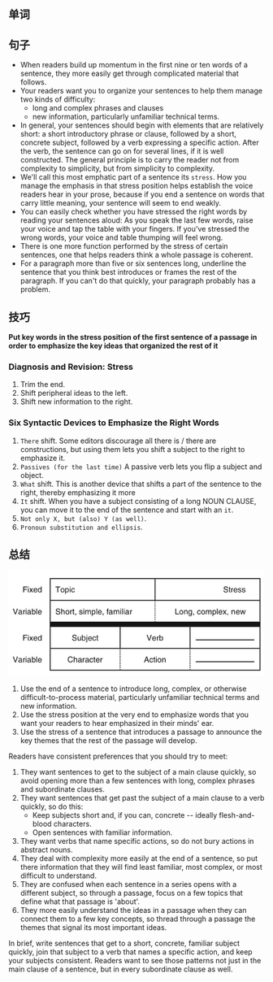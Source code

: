 ## 单词



## 句子

+ When readers build up momentum in the first nine or ten words of a sentence, they more easily get through complicated material that follows.
+ Your readers want you to organize your sentences to help them manage two kinds of difficulty:
    + long and complex phrases and clauses
    + new information, particularly unfamiliar technical terms.
+ In general, your sentences should begin with elements that are relatively short: a short introductory phrase or clause, followed by a short, concrete subject, followed by a verb expressing a specific action. After the verb, the sentence can go on for several lines, if it is well constructed. The general principle is to carry the reader not from complexity to simplicity, but from simplicity to complexity.
+ We'll call this most emphatic part of a sentence its `stress`. How you manage the emphasis in that stress position helps establish the voice readers hear in your prose, because if you end a sentence on words that carry little meaning, your sentence will seem to end weakly.
+ You can easily check whether you have stressed the right words by reading your sentences aloud: As you speak the last few words, raise your voice and tap the table with your fingers. If you've stressed the wrong words, your voice and table thumping will feel wrong.
+ There is one more function performed by the stress of certain sentences, one that helps readers think a whole passage is coherent.
+ For a paragraph more than five or six sentences long, underline the sentence that you think best introduces or frames the rest of the paragraph. If you can't do that quickly, your paragraph probably has a problem.

## 技巧

**Put key words in the stress position of the first sentence of a passage in order to emphasize the key ideas that organized the rest of it**

### Diagnosis and Revision: Stress

1. Trim the end.
2. Shift peripheral ideas to the left.
3. Shift new information to the right.

### Six Syntactic Devices to Emphasize the Right Words

1. `There` shift. Some editors discourage all there is / there are constructions, but using them lets you shift a subject to the right to emphasize it.
2. `Passives (for the last time)` A passive verb lets you flip a subject and object.
3. `What` shift. This is another device that shifts a part of the sentence to the right, thereby emphasizing it more
4. `It` shift. When you have a subject consisting of a long NOUN CLAUSE, you can move it to the end of the sentence and start with an `it`.
5. `Not only X, but (also) Y (as well)`.
6. `Pronoun substitution and ellipsis`.

## 总结

![](_resources/style6.jpg)

1. Use the end of a sentence to introduce long, complex, or otherwise difficult-to-process material, particularly unfamiliar technical terms and new information.
2. Use the stress position at the very end to emphasize words that you want your readers to hear emphasized in their minds' ear.
3. Use the stress of a sentence that introduces a passage to announce the key themes that the rest of the passage will develop.

Readers have consistent preferences that you should try to meet:

1. They want sentences to get to the subject of a main clause quickly, so avoid opening more than a few sentences with long, complex phrases and subordinate clauses.
2. They want sentences that get past the subject of a main clause to a verb quickly, so do this:
    + Keep subjects short and, if you can, concrete -- ideally flesh-and-blood characters.
    + Open sentences with familiar information.
3. They want verbs that name specific actions, so do not bury actions in abstract nouns.
4. They deal with complexity more easily at the end of a sentence, so put there information that they will find least familiar, most complex, or most difficult to understand.
5. They are confused when each sentence in a series opens with a different subject, so through a passage, focus on a few topics that define what that passage is 'about'.
6. They more easily understand the ideas in a passage when they can connect them to a few key concepts, so thread through a passage the themes that signal its most important ideas.

In brief, write sentences that get to a short, concrete, familiar subject quickly, join that subject to a verb that names a specific action, and keep your subjects consistent. Readers want to see those patterns not just in the main clause of a sentence, but in every subordinate clause as well.
